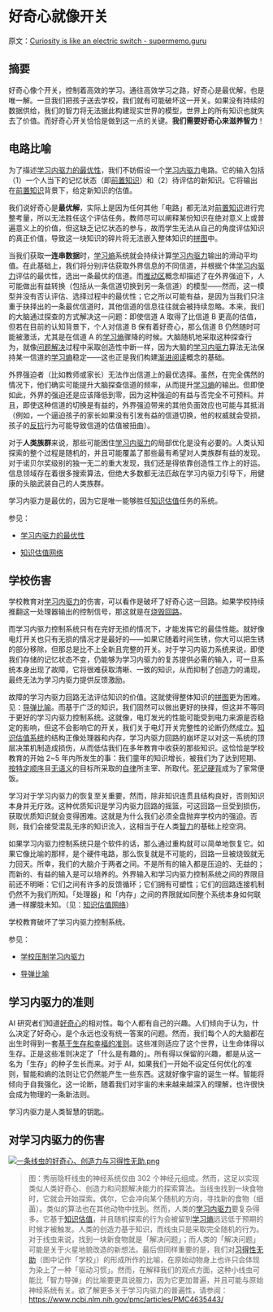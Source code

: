 # 好奇心就像开关

原文：[Curiosity is like an electric switch - supermemo.guru](https://supermemo.guru/wiki/Curiosity_is_like_an_electric_switch)

## 摘要

好奇心像个开关，控制着高效的学习。通往高效学习之路，好奇心是最优解，也是唯一解。一旦我们把孩子送去学校，我们就有可能破坏这一开关。如果没有持续的数据供给，我们的智力将无法据此构建现实世界的模型，世界上的所有知识也就失去了价值。而好奇心开关恰恰是做到这一点的关键。**我们需要好奇心来滋养智力**！

## 电路比喻

为了描述[学习内驱力的最优性](https://supermemo.guru/wiki/Optimality_of_the_learn_drive)，我们不妨假设一个[学习内驱力](https://supermemo.guru/wiki/Learn_drive)电路。它的输入包括（1）一个人当下的记忆状态（即[前置知识](https://supermemo.guru/wiki/Prior_knowledge)）和（2）待评估的新知识。它将输出在[前置知识](https://supermemo.guru/wiki/Prior_knowledge)背景下，给定新知识的估值。

我们说好奇心是**最优解**，实际上是因为任何其他「电路」都无法对[前置知识](https://supermemo.guru/wiki/Prior_knowledge)进行完整考量，所以无法胜任这个评估任务。教师尽可以阐释某份知识在绝对意义上或普遍意义上的价值，但这缺乏记忆状态的参与，故而学生无法从自己的角度评估知识的真正价值，导致这一块知识的碎片将无法嵌入整体知识的[拼图](https://supermemo.guru/wiki/Jigsaw_puzzle)中。

当我们获取**一连串数据**时，[学习熵](https://supermemo.guru/wiki/Learntropy)系统就会持续计算[学习内驱力](https://supermemo.guru/wiki/Learn_drive)输出的滑动平均值。在此基础上，我们将分别评估获取外界信息的不同信道，并根据个体[学习内驱力](https://supermemo.guru/wiki/Learn_drive)评估的最优性，选出一条最优的信道。而[推动区](https://supermemo.guru/wiki/Push_zone)概念却描述了在外界强迫下，人可能做出有益转换（包括从一条信道切换到另一条信道）的模型——然而，这一模型并没有否认评估、选择过程中的最优性；它之所以可能有益，是因为当我们只注重于抉择出的一条最优信道时，其他信道的信息往往就会被持续忽略。本来，我们的大脑通过探查的方式解决这一问题：即使信道 A 取得了比信道 B 更高的估值，但若在目前的认知背景下，个人对信道 B 保有着好奇心，那么信道 B 仍然随时可能被激活，尤其是在信道 A 的[学习熵](https://supermemo.guru/wiki/Learntropy)骤降的时候。大脑随机地采取这种探查行为，就像[问题解决](https://supermemo.guru/wiki/Problem_solving)过程中采取创造性中断一样，因为大脑的[学习内驱力](https://supermemo.guru/wiki/Learn_drive)算法无法保持某一信道的[学习熵](https://supermemo.guru/wiki/Learntropy)稳定——这也正是我们构建[渐进阅读](https://supermemo.guru/wiki/Incremental_reading)概念的基础。

外界强迫者（比如教师或家长）无法作出信道上的最优选择。虽然，在完全偶然的情况下，他们确实可能提升大脑探查信道的频率，从而提升[学习熵](https://supermemo.guru/wiki/Learntropy)的输出。但即使如此，外界的强迫还是应该降低到零，因为这种强迫的有益与否完全不可预料。并且，即使这种信道的切换是有益的，外界强迫带来的其他负面效应也可能与其抵消（例如，一个逼迫孩子的家长如果没有引发有益的信道切换，他的权威就会受损，孩子的[反抗](https://supermemo.guru/wiki/Reactance)行为可能导致信道的估值被扭曲）。

对于**人类族群**来说，那些可能困住[学习内驱力](https://supermemo.guru/wiki/Learn_drive)的局部优化是没有必要的。人类认知探索的整个过程是随机的，并且可能覆盖了那些最有希望对人类族群有益的发现。对于诺贝尔奖级别的独一无二的重大发现，我们还是得依靠创造性工作上的好运。信息领域存在着很多搜索算法，但绝大多数都无法匹敌在学习内驱力引导下，用健康的头脑武装自己的人类族群。

学习内驱力是最优的，因为它是唯一能够胜任[知识估值](https://supermemo.guru/wiki/Knowledge_valuation)任务的系统。

参见：

- [学习内驱力的最优性](https://supermemo.guru/wiki/Optimality_of_the_learn_drive)

- [知识估值网络](https://supermemo.guru/wiki/Knowledge_valuation_network)

## 学校伤害

学校教育对[学习内驱力](https://supermemo.guru/wiki/Learn_drive)的伤害，可以看作是破坏了好奇心这一回路。如果学校持续推翻这一处理器输出的控制信号，那这就是在[烧毁回路](https://supermemo.guru/wiki/War_of_the_networks)。

而学习内驱力控制系统只有在完好无损的情况下，才能发挥它的最佳性能。就好像电灯开关也只有无损的情况才是最好的——如果它随着时间生锈，你大可以把生锈的部分移除，但那总是比不上全新且完整的开关。对于学习内驱力系统来说，即使我们存储的记忆状态不变，仍能够为学习内驱力的复苏提供必需的输入，可一旦系统本身出现了故障，它将很难获取清晰、一致的知识，从而抑制了创造力的涌现，最终无法为学习内驱力提供反馈激励。

故障的学习内驱力回路无法评估知识的价值。这就使得整体知识的[拼图](https://supermemo.guru/wiki/Jigsaw_puzzle)更为困难。见：[导弹比喻](https://supermemo.guru/wiki/Missile_metaphor)。而基于广泛的知识，我们固然可以做出更好的抉择，但这并不等同于更好的学习内驱力控制系统。这就像，电灯发光的性能可能受到电力来源是否稳定的影响，但这不会影响它的开关，我们关于电灯开关完整性的论断仍然成立。[知识估值系统](https://supermemo.guru/wiki/Knowledge_valuation_system)的结构正像处理器和内存，学习内驱力回路的崩坏足以对这一系统的顶层决策机制造成损伤，从而低估我们在多年教育中收获的那些知识。这恰恰是学校教育的开始 2~5 年内所发生的事：我们童年的知识增长，被我们为了达到短期、[按特定顺序](https://supermemo.guru/wiki/On_the_superiority_of_a_rat_over_a_schooled_human)且[无语义](https://supermemo.guru/wiki/Asemantic_learning)的目标所采取的[自律](https://supermemo.guru/wiki/Self-discipline)所主宰、所取代。[死记硬背](https://supermemo.guru/wiki/Cramming)成为了家常便饭。

学习对于学习内驱力的恢复至关重要，然而，除非知识连贯且结构良好，否则知识本身并无疗效。这种优质知识是学习内驱力回路的摇篮，可这回路一旦受到损伤，获取优质知识就会变得困难。这就是为什么我们必须全盘抛弃学校内的强迫。否则，我们会接受混乱无序的知识流入，这相当于在人类[智力](https://supermemo.guru/wiki/Intelligence)的基础上挖空洞。

如果学习内驱力控制系统只是个软件的话，那么通过重构就可以简单地恢复它。如果它像比喻的那样，是个硬件电路，那么恢复就是不可能的，回路一旦被烧毁就无力回天。所幸，我们的大脑介于两者之间。不是所有的输入都是压迫的、无益的；而新的、有益的输入是可以培养的。外界输入和学习内驱力控制系统之间的界限目前还不明晰：它们之间有许多的反馈循环；它们拥有可塑性；它们的回路连接机制仍然不为我们所知。「处理器」和「内存」之间的界限就如同整个系统本身如何联通一样朦胧未知。（见：[知识估值网络](https://supermemo.guru/wiki/Knowledge_valuation_network)）

学校教育破坏了学习内驱力控制系统。

参见：

- [学校压制学习内驱力](https://supermemo.guru/wiki/Schools_suppress_the_learn_drive)

- [导弹比喻](https://supermemo.guru/wiki/Missile_metaphor)

## 学习内驱力的准则

AI 研究者们知道[好奇心](https://supermemo.guru/wiki/Learn_drive)的相对性。每个人都有自己的兴趣。人们倾向于认为，什么决定了好奇心，是个永远也没有统一答案的问题。然而，我们每个人的大脑都在出生时得到一套[基于生存和幸福的准则](https://supermemo.guru/wiki/Brain's_development_optimization_criteria)。这些准则适应了这个世界，让生命体得以生存。正是这些准则决定了「什么是有趣的」。所有得以保留的兴趣，都是从这一名为「生存」的种子生长而来。对于 AI，如果我们一开始不设定任何优化的准则，智能和熵的法则让它仍然能产生一些东西。这就好像宇宙的诞生一样。智能将倾向于自我强化，这一论断，随着我们对宇宙的未来越来越深入的理解，也许很快会成为物理的一条新法则。

学习内驱力是人类智慧的钥匙。

## 对学习内驱力的伤害

[![一条线虫的好奇心、创造力与习得性无助.png](https://supermemo.guru/images/thumb/e/ed/Curiosity%2C_creativity_and_learned_helplessness_in_a_worm.png/500px-Curiosity%2C_creativity_and_learned_helplessness_in_a_worm.png)](https://supermemo.guru/wiki/File:Curiosity,_creativity_and_learned_helplessness_in_a_worm.png)

> 图：秀丽隐杆线虫的神经系统仅由 302 个神经元组成。然而，这足以实现类似人类好奇心、创造力和问题解决能力的探索算法。当线虫找到一块食物时，它就会开始探索。偶尔，它会冲向某个随机的方向，寻找新的食物（细菌）。类似的算法也在其他动物中找到。然而，人类的[学习内驱力](https://supermemo.guru/wiki/Learn_drive)要复杂得多。它基于[知识估值](https://supermemo.guru/wiki/Knowledge_valuation)，并且随机探索的行为会被留到[学习熵](https://supermemo.guru/wiki/Learntropy)远远低于预期的时候才被触发。人类的创造力基于知识，而线虫只是采取完全随机的行为。对于线虫来说，找到一块新食物就是「解决问题」；而人类的「解决问题」可能是关于火星地貌改造的新想法。最后但同样重要的是，我们对[习得性无助](https://supermemo.guru/wiki/Learned_helplessness)（图中记作「学校」）的形成所作的比喻，在原始动物身上也许只会体现为染上了一种「驱动习惯」。然而，在解释我们的观点方面，这种小线虫可能比「智力导弹」的比喻要更具说服力，因为它更加普遍，并且可能与原始神经系统有关。欲了解更多关于学习内驱力的普遍性，请参阅：https://www.ncbi.nlm.nih.gov/pmc/articles/PMC4635443/